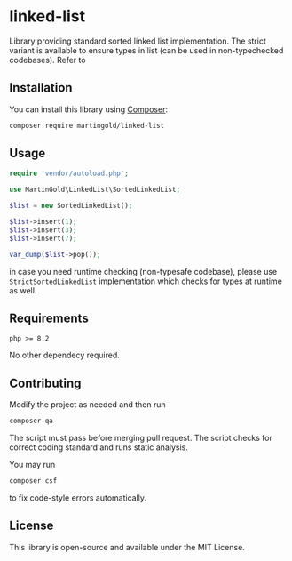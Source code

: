 # linked-list

Library providing standard sorted linked list implementation. The strict variant is available to ensure types in list (can be used in non-typechecked codebases). Refer to 

## Installation

You can install this library using [Composer](https://getcomposer.org/):

```sh
composer require martingold/linked-list
```

## Usage

```php
require 'vendor/autoload.php';

use MartinGold\LinkedList\SortedLinkedList;

$list = new SortedLinkedList();

$list->insert(1);
$list->insert(3);
$list->insert(7);

var_dump($list->pop());
```

in case you need runtime checking (non-typesafe codebase), please use
`StrictSortedLinkedList` implementation which checks for types at runtime as well.

## Requirements
```
php >= 8.2
```

No other dependecy required.

## Contributing

Modify the project as needed and then run
```sh
composer qa
```

The script must pass before merging pull request. The script checks for correct coding standard and runs static analysis.

You may run

```sh
composer csf
```
to fix code-style errors automatically.

## License
This library is open-source and available under the MIT License.